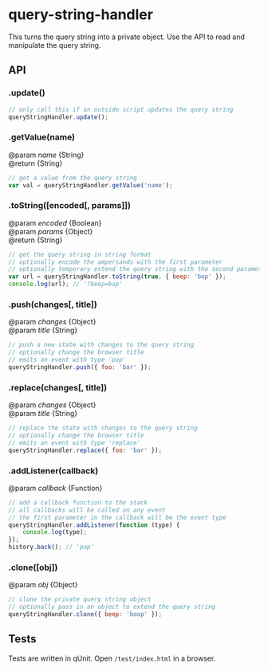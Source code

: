 query-string-handler
====================

This turns the query string into a private object. Use the API to read and manipulate the query string.

API
---

### .update()

```js
// only call this if an outside script updates the query string
queryStringHandler.update();
```

### .getValue(name)
@param *name* {String}  
@return {String}  

```js
// get a value from the query string
var val = queryStringHandler.getValue('name');
```

### .toString([encoded[, params]])
@param *encoded* {Boolean}  
@param *params* {Object}  
@return {String}  

```js
// get the query string in string format
// optionally encode the ampersands with the first parameter
// optionally temporary extend the query string with the second parameter
var url = queryStringHandler.toString(true, { beep: 'bop' });
console.log(url); // '?beep=bop'
```

### .push(changes[, title])
@param *changes* {Object}  
@param *title* {String}  

```js
// push a new state with changes to the query string
// optionally change the browser title
// emits an event with type 'pop'
queryStringHandler.push({ foo: 'bar' });
```

### .replace(changes[, title])
@param *changes* {Object}  
@param *title* {String}  

```js
// replace the state with changes to the query string
// optionally change the browser title
// emits an event with type 'replace'
queryStringHandler.replace({ foo: 'bar' });
```

### .addListener(callback)
@param *callback* {Function}  

```js
// add a callback function to the stack
// all callbacks will be called on any event
// the first parameter in the callback will be the event type
queryStringHandler.addListener(function (type) {
    console.log(type);
});
history.back(); // 'pop'
```

### .clone([obj])
@param *obj* {Object}  

```js
// clone the private query string object
// optionally pass in an object to extend the query string
queryStringHandler.clone({ beep: 'boop' });
```


Tests
-----

Tests are written in qUnit. Open `/test/index.html` in a browser.
